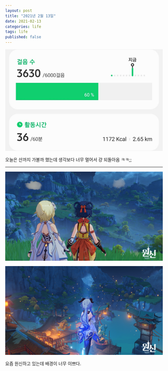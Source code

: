 ```yaml
---
layout: post
title: "2021년 2월 13일"
date: 2021-02-13
categories: life
tags: life
published: false
---
```

![사진](/assets/imgs/posts/daily-life/2021-02-13-001.jpg)

오늘은 산까지 가볼까 했는데 생각보다 너무 멀어서 걍 되돌아옴 ㅋㅋ;;

---

![사진](/assets/imgs/posts/daily-life/2021-02-13-002.png)

![사진](/assets/imgs/posts/daily-life/2021-02-13-003.png)

요즘 원신하고 있는데 배경이 너무 이쁘다.